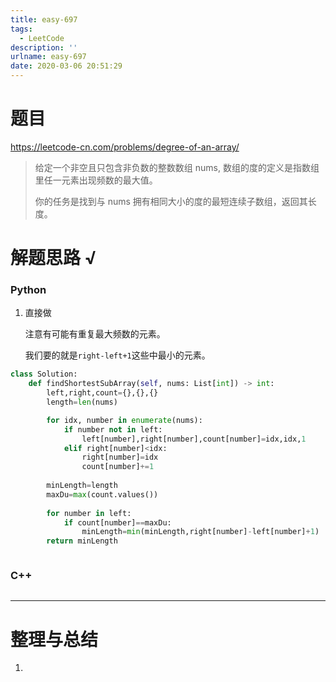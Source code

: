 ```yaml
---
title: easy-697
tags:
  - LeetCode
description: ''
urlname: easy-697
date: 2020-03-06 20:51:29
---
```


# 题目

https://leetcode-cn.com/problems/degree-of-an-array/

> 给定一个非空且只包含非负数的整数数组 nums, 数组的度的定义是指数组里任一元素出现频数的最大值。
>
> 你的任务是找到与 nums 拥有相同大小的度的最短连续子数组，返回其长度。
>



# 解题思路 √

### Python

1. 直接做

   注意有可能有重复最大频数的元素。

   我们要的就是`right-left+1`这些中最小的元素。

```python
class Solution:
    def findShortestSubArray(self, nums: List[int]) -> int:
        left,right,count={},{},{}
        length=len(nums)

        for idx, number in enumerate(nums):
            if number not in left:
                left[number],right[number],count[number]=idx,idx,1
            elif right[number]<idx:
                right[number]=idx
                count[number]+=1
        
        minLength=length
        maxDu=max(count.values())
        
        for number in left:
            if count[number]==maxDu:
                minLength=min(minLength,right[number]-left[number]+1)
        return minLength
```


```python

```



### C++

```cpp

```

---



# 整理与总结

1. 

